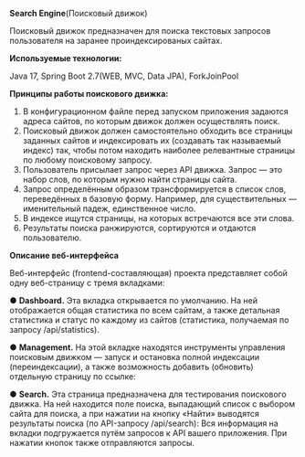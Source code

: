 **Search Engine**(Поисковый движок)

Поисковый движок предназначен для поиска текстовых запросов пользователя на заранее проиндексированых сайтах.

**Используемые технологии:**

Java 17, Spring Boot 2.7(WEB, MVC, Data JPA), ForkJoinPool

**Принципы работы поискового движка:**
1. В конфигурационном файле перед запуском приложения задаются
адреса сайтов, по которым движок должен осуществлять поиск.
2. Поисковый движок должен самостоятельно обходить все страницы
заданных сайтов и индексировать их (создавать так называемый индекс)
так, чтобы потом находить наиболее релевантные страницы по любому
поисковому запросу.
3. Пользователь присылает запрос через API движка. Запрос — это набор
слов, по которым нужно найти страницы сайта.
4. Запрос определённым образом трансформируется в список слов,
переведённых в базовую форму. Например, для существительных —
именительный падеж, единственное число.
5. В индексе ищутся страницы, на которых встречаются все эти слова.
6. Результаты поиска ранжируются, сортируются и отдаются пользователю.

**Описание веб-интерфейса**

Веб-интерфейс (frontend-составляющая) проекта представляет собой
одну веб-страницу с тремя вкладками:

● **Dashboard.** Эта вкладка открывается по умолчанию. На ней
отображается общая статистика по всем сайтам, а также детальная
статистика и статус по каждому из сайтов (статистика, получаемая по
запросу /api/statistics).

● **Management.** На этой вкладке находятся инструменты управления
поисковым движком — запуск и остановка полной индексации
(переиндексации), а также возможность добавить (обновить) отдельную
страницу по ссылке:

● **Search.** Эта страница предназначена для тестирования поискового
движка. На ней находится поле поиска, выпадающий список с выбором
сайта для поиска, а при нажатии на кнопку «Найти» выводятся
результаты поиска (по API-запросу /api/search):
Вся информация на вкладки подгружается путём запросов к API вашего
приложения. При нажатии кнопок также отправляются запросы.
